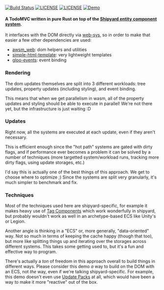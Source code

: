 [![Build Status](https://github.com/dakom/todomvc-shipyard/workflows/Build/badge.svg)](https://github.com/dakom/todomvc-shipyard/actions)
[![LICENSE](https://img.shields.io/badge/license-MIT-blue.svg)](LICENSE-MIT)
[![LICENSE](https://img.shields.io/badge/license-apache-blue.svg)](LICENSE-APACHE)
[![Demo](https://img.shields.io/badge/demo-launch-yellow)](https://dakom.github.io/todomvc-shipyard)



#### A TodoMVC written in pure Rust on top of the [Shipyard entity component system](https://github.com/leudz/shipyard).

It interfaces with the DOM directly via [web-sys](https://github.com/rustwasm/wasm-bindgen/tree/master/crates/web-sys), so in order to make that easier a few other dependencies are used:

* [awsm_web](https://github.com/dakom/awsm-web): dom helpers and utilities
* [simple-html-template](https://github.com/dakom/simple-html-template): very lightweight templates
* [gloo-events](https://github.com/rustwasm/gloo/tree/master/crates/events): event binding


### Rendering 

The dom updates themselves are split into 3 different workloads: tree updates, property updates (including styling), and event binding.

This means that when we get parallelism in wasm, all of the property updates and styling should be able to execute in parallel! We're not there yet, but the infrastructure is just waiting :D

### Updates

Right now, all the systems are executed at each update, even if they aren't necessary.

This is efficient enough since the "hot path" systems are gated with dirty flags, and if performance ever becomes a problem it can be solved by a number of techniques (more targetted system/workload runs, tracking more dirty flags, using update storages, etc.)

I'd say this is actually one of the best things of this approach.
We get to choose where to optimize ;)
Since the systems are split very granularly, it's much simpler to benchmark and fix.

### Techniques

Most of the techniques used here are shipyard-specific, for example it makes heavy use of [Tag Components](https://leudz.github.io/shipyard/guide/going-further/other-component-storage.html?highlight=tag#tag-components) which work wonderfully in shipyard, but probably wouldn't work as well in an archetype-based ECS like Unity's or Legion.

Another angle is thinking in a "ECS" or, more generally, "data-oriented" way. Not so much in terms of keeping the cache happy (though that too), but more like splitting things up and iterating over the storages across different systems. This takes some getting used to, but it's a fun and effective way to program.

There's actually a _ton_ of freedom in this approach overall to build things in different ways. Please consider this demo _a_ way to build on the DOM with an ECS, not _the_ way, even if we're talking shipyard-specific. For example, this demo doesn't even use [Update Packs](https://leudz.github.io/shipyard/guide/going-further/packs.html#update) at all, which would have been a way to make it more "reactive" out of the box.